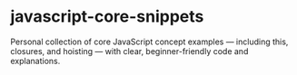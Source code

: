 # javascript-core-snippets
Personal collection of core JavaScript concept examples — including this, closures, and hoisting — with clear, beginner-friendly code and explanations.
